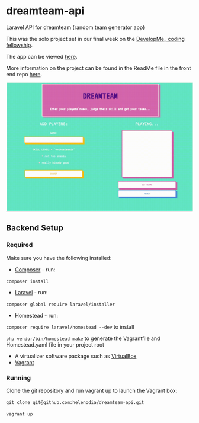 # dreamteam-api
Laravel API for dreamteam (random team generator app)

This was the solo project set in our final week on the [DevelopMe_ coding fellowship](https://developme.training/fellowship/).

The app can be viewed [here](https://helenodia.github.io/dreamteam-client/).

<!-- http://localhost:3000/ -->

<!-- ec2-35-178-26-8.eu-west-2.compute.amazonaws.com/api/ -->

<!-- The live app can be viewed [here](). -->

More information on the project can be found in the ReadMe file in the front end repo [here](https://github.com/helenodia/dreamteam-client).

![dreamteam app demo](https://github.com/helenodia/dreamteam-client/blob/master/public/images/dreamteamapp1.gif)

## Backend Setup
### Required

Make sure you have the following installed:

* [Composer](https://getcomposer.org/) - run:

```composer install```

* [Laravel](https://laravel.com/docs/5.8/installation) - run:

```composer global require laravel/installer```

* Homestead - run:

```composer require laravel/homestead --dev``` to install

```php vendor/bin/homestead make``` to generate the Vagrantfile and Homestead.yaml file in your project root

* A virtualizer software package such as [VirtualBox](https://www.virtualbox.org/wiki/Downloads)
* [Vagrant](https://www.vagrantup.com/downloads.html)

### Running

Clone the git repository and run vagrant up to launch the Vagrant box:

```git clone git@github.com:helenodia/dreamteam-api.git```

```vagrant up```
